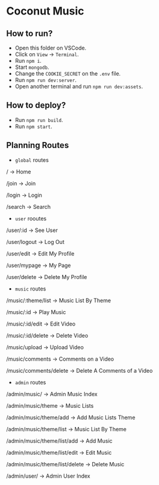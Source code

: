 # Coconut Music

## How to run?

- Open this folder on VSCode.
- Click on `View` -> `Terminal`.
- Run `npm i`.
- Start `mongodb`.
- Change the `COOKIE_SECRET` on the `.env` file.
- Run `npm run dev:server`.
- Open another terminal and run `npm run dev:assets`.

## How to deploy?

- Run `npm run build`.
- Run `npm start`.

## Planning Routes

- `global` routes

/ -> Home

/join -> Join

/login -> Login

/search -> Search

- `user` rooutes

/user/:id -> See User

/user/logout -> Log Out

/user/edit -> Edit My Profile

/user/mypage -> My Page

/user/delete -> Delete My Profile

- `music` routes

/music/:theme/list -> Music List By Theme

/music/:id -> Play Music

/music/:id/edit -> Edit Video

/music/:id/delete -> Delete Video

/music/upload -> Upload Video


/music/comments -> Comments on a Video

/music/comments/delete -> Delete A Comments of a Video

- `admin` routes

/admin/music/ -> Admin Music Index

/admin/music/theme -> Music Lists

/admin/music/theme/add -> Add Music Lists Theme

/admin/music/theme/list -> Music List By Theme

/admin/music/theme/list/add -> Add Music

/admin/music/theme/list/edit -> Edit Music

/admin/music/theme/list/delete -> Delete Music


/admin/user/ -> Admin User Index



